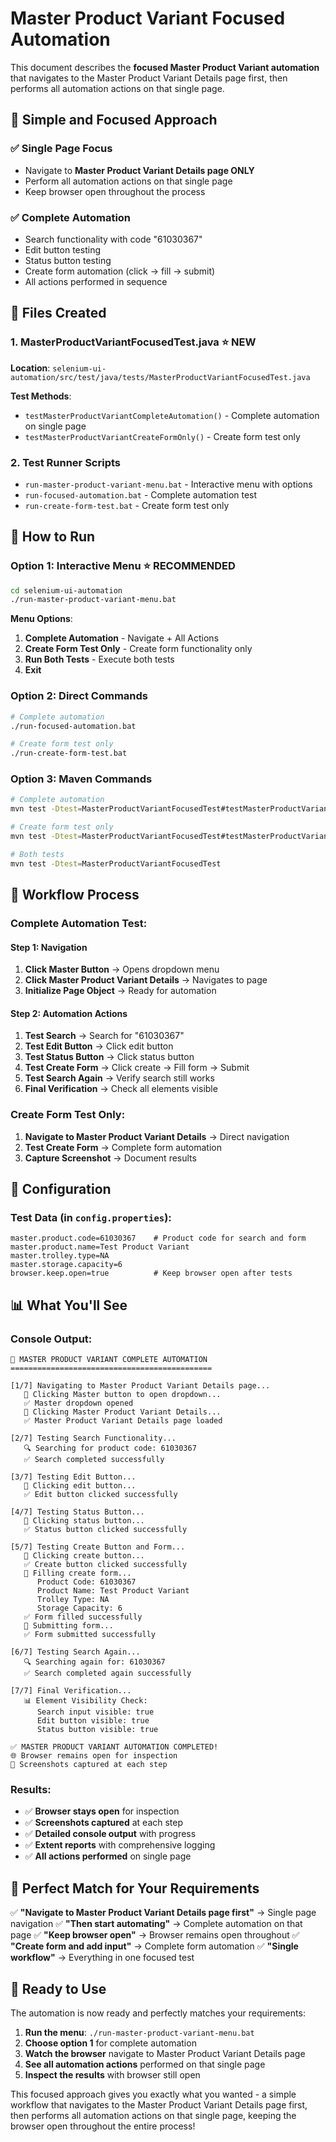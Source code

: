 # Master Product Variant Focused Automation

This document describes the **focused Master Product Variant automation** that navigates to the Master Product Variant Details page first, then performs all automation actions on that single page.

## 🎯 **Simple and Focused Approach**

### ✅ **Single Page Focus**
- Navigate to **Master Product Variant Details page ONLY**
- Perform all automation actions on that single page
- Keep browser open throughout the process

### ✅ **Complete Automation**
- Search functionality with code "61030367"
- Edit button testing
- Status button testing  
- Create form automation (click → fill → submit)
- All actions performed in sequence

## 📁 **Files Created**

### 1. **MasterProductVariantFocusedTest.java** ⭐ **NEW**
**Location**: `selenium-ui-automation/src/test/java/tests/MasterProductVariantFocusedTest.java`

**Test Methods**:
- `testMasterProductVariantCompleteAutomation()` - Complete automation on single page
- `testMasterProductVariantCreateFormOnly()` - Create form test only

### 2. **Test Runner Scripts**
- `run-master-product-variant-menu.bat` - Interactive menu with options
- `run-focused-automation.bat` - Complete automation test
- `run-create-form-test.bat` - Create form test only

## 🚀 **How to Run**

### **Option 1: Interactive Menu** ⭐ **RECOMMENDED**
```bash
cd selenium-ui-automation
./run-master-product-variant-menu.bat
```

**Menu Options**:
1. **Complete Automation** - Navigate + All Actions
2. **Create Form Test Only** - Create form functionality only
3. **Run Both Tests** - Execute both tests
4. **Exit**

### **Option 2: Direct Commands**
```bash
# Complete automation
./run-focused-automation.bat

# Create form test only
./run-create-form-test.bat
```

### **Option 3: Maven Commands**
```bash
# Complete automation
mvn test -Dtest=MasterProductVariantFocusedTest#testMasterProductVariantCompleteAutomation

# Create form test only
mvn test -Dtest=MasterProductVariantFocusedTest#testMasterProductVariantCreateFormOnly

# Both tests
mvn test -Dtest=MasterProductVariantFocusedTest
```

## 🔄 **Workflow Process**

### **Complete Automation Test**:

#### **Step 1: Navigation**
1. **Click Master Button** → Opens dropdown menu
2. **Click Master Product Variant Details** → Navigates to page
3. **Initialize Page Object** → Ready for automation

#### **Step 2: Automation Actions**
1. **Test Search** → Search for "61030367"
2. **Test Edit Button** → Click edit button
3. **Test Status Button** → Click status button
4. **Test Create Form** → Click create → Fill form → Submit
5. **Test Search Again** → Verify search still works
6. **Final Verification** → Check all elements visible

### **Create Form Test Only**:
1. **Navigate to Master Product Variant Details** → Direct navigation
2. **Test Create Form** → Complete form automation
3. **Capture Screenshot** → Document results

## 🔧 **Configuration**

### **Test Data** (in `config.properties`):
```properties
master.product.code=61030367    # Product code for search and form
master.product.name=Test Product Variant
master.trolley.type=NA
master.storage.capacity=6
browser.keep.open=true          # Keep browser open after tests
```

## 📊 **What You'll See**

### **Console Output**:
```
🎯 MASTER PRODUCT VARIANT COMPLETE AUTOMATION
=============================================

[1/7] Navigating to Master Product Variant Details page...
   🔄 Clicking Master button to open dropdown...
   ✅ Master dropdown opened
   🔄 Clicking Master Product Variant Details...
   ✅ Master Product Variant Details page loaded

[2/7] Testing Search Functionality...
   🔍 Searching for product code: 61030367
   ✅ Search completed successfully

[3/7] Testing Edit Button...
   🔄 Clicking edit button...
   ✅ Edit button clicked successfully

[4/7] Testing Status Button...
   🔄 Clicking status button...
   ✅ Status button clicked successfully

[5/7] Testing Create Button and Form...
   🔄 Clicking create button...
   ✅ Create button clicked successfully
   📝 Filling create form...
      Product Code: 61030367
      Product Name: Test Product Variant
      Trolley Type: NA
      Storage Capacity: 6
   ✅ Form filled successfully
   🔄 Submitting form...
   ✅ Form submitted successfully

[6/7] Testing Search Again...
   🔍 Searching again for: 61030367
   ✅ Search completed again successfully

[7/7] Final Verification...
   📊 Element Visibility Check:
      Search input visible: true
      Edit button visible: true
      Status button visible: true

✅ MASTER PRODUCT VARIANT AUTOMATION COMPLETED!
🌐 Browser remains open for inspection
📸 Screenshots captured at each step
```

### **Results**:
- ✅ **Browser stays open** for inspection
- ✅ **Screenshots captured** at each step
- ✅ **Detailed console output** with progress
- ✅ **Extent reports** with comprehensive logging
- ✅ **All actions performed** on single page

## 🎯 **Perfect Match for Your Requirements**

✅ **"Navigate to Master Product Variant Details page first"** → Single page navigation
✅ **"Then start automating"** → Complete automation on that page
✅ **"Keep browser open"** → Browser remains open throughout
✅ **"Create form and add input"** → Complete form automation
✅ **"Single workflow"** → Everything in one focused test

## 🎉 **Ready to Use**

The automation is now ready and perfectly matches your requirements:

1. **Run the menu**: `./run-master-product-variant-menu.bat`
2. **Choose option 1** for complete automation
3. **Watch the browser** navigate to Master Product Variant Details page
4. **See all automation actions** performed on that single page
5. **Inspect the results** with browser still open

This focused approach gives you exactly what you wanted - a simple workflow that navigates to the Master Product Variant Details page first, then performs all automation actions on that single page, keeping the browser open throughout the entire process!
